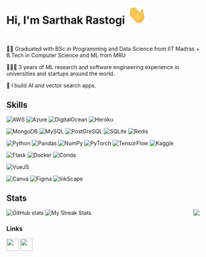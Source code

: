 # Hi, I'm Sarthak Rastogi <img src="https://raw.githubusercontent.com/ABSphreak/ABSphreak/master/gifs/Hi.gif" width="50px">
</br>

👨‍🎓 Graduated with BSc in Programming and Data Science from IIT Madras + B.Tech in Computer Science and ML from MRU

👨🏼‍💻 3 years of ML research and software engineering experience in universities and startups around the world.

🏢 I build AI and vector search apps.

## Skills

![AWS](https://img.shields.io/badge/Amazon_AWS-FF9900?style=for-the-badge&logo=amazonaws&logoColor=white)
![Azure](https://img.shields.io/badge/microsoft%20azure-0089D6?style=for-the-badge&logo=microsoft-azure&logoColor=white)
![DigitalOcean](https://img.shields.io/badge/Digital_Ocean-0080FF?style=for-the-badge&logo=DigitalOcean&logoColor=white)
![Heroku](https://img.shields.io/badge/Heroku-430098?style=for-the-badge&logo=heroku&logoColor=white)

![MongoDB](https://img.shields.io/badge/MongoDB-4EA94B?style=for-the-badge&logo=mongodb&logoColor=white)
![MySQL](https://img.shields.io/badge/MySQL-005C84?style=for-the-badge&logo=mysql&logoColor=white)
![PostGreSQL](https://img.shields.io/badge/PostgreSQL-316192?style=for-the-badge&logo=postgresql&logoColor=white)
![SQLite](https://img.shields.io/badge/SQLite-07405E?style=for-the-badge&logo=sqlite&logoColor=white)
![Redis](https://img.shields.io/badge/redis-%23DD0031.svg?&style=for-the-badge&logo=redis&logoColor=white)

![Python](https://img.shields.io/badge/Python-FFD43B?style=for-the-badge&logo=python&logoColor=blue)
![Pandas](https://img.shields.io/badge/Pandas-2C2D72?style=for-the-badge&logo=pandas&logoColor=white)
![NumPy](https://img.shields.io/badge/Numpy-777BB4?style=for-the-badge&logo=numpy&logoColor=white)
![PyTorch](https://img.shields.io/badge/PyTorch-EE4C2C?style=for-the-badge&logo=pytorch&logoColor=white)
![TensorFlow](https://img.shields.io/badge/TensorFlow-FF6F00?style=for-the-badge&logo=tensorflow&logoColor=white)
![Kaggle](https://img.shields.io/badge/Kaggle-20BEFF?style=for-the-badge&logo=Kaggle&logoColor=white)

![Flask](https://img.shields.io/badge/Flask-000000?style=for-the-badge&logo=flask&logoColor=white)
![Docker](https://img.shields.io/badge/Docker-2CA5E0?style=for-the-badge&logo=docker&logoColor=white)
![Conda](https://img.shields.io/badge/conda-342B029.svg?&style=for-the-badge&logo=anaconda&logoColor=white)

![VueJS](https://img.shields.io/badge/Vue.js-35495E?style=for-the-badge&logo=vuedotjs&logoColor=4FC08D)

![Canva](https://img.shields.io/badge/Canva-%2300C4CC.svg?&style=for-the-badge&logo=Canva&logoColor=white)
![Figma](https://img.shields.io/badge/Figma-F24E1E?style=for-the-badge&logo=figma&logoColor=white)
![InkScape](https://img.shields.io/badge/Inkscape-000000?style=for-the-badge&logo=Inkscape&logoColor=white)

## Stats
<img align="right" src="https://github-readme-stats.vercel.app/api/top-langs/?username=sarthakrastogi&theme=dracula&hide_langs_below=1" />

![GitHub stats](https://github-readme-stats.vercel.app/api?username=sarthakrastogi&show_icons=true&theme=dracula)
![My Streak Stats](https://github-readme-streak-stats.herokuapp.com/?user=sarthakrastogi&theme=tokyonight)


### Links

<!--- <a href="https://twitter.com/writesatweet"><img src="https://i.ibb.co/kmgQVyW/twitter.png" width="32px" height="32px"></a> ---><a href="https://github.com/sarthakrastogi"><img src="https://cdn.iconscout.com/icon/free/png-256/github-108-438008.png" width="32px" height="32px"></a> <a href="https://www.linkedin.com/in/sarthakrastogi/"><img src="https://i.ibb.co/Kx2GSrT/linkedin.png" width="32px" height="32px"></a>
